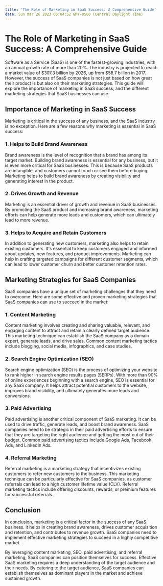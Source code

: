 ```yaml
---
title: 'The Role of Marketing in SaaS Success: A Comprehensive Guide'
date: Sun Mar 26 2023 06:04:52 GMT-0500 (Central Daylight Time)
---
```


# The Role of Marketing in SaaS Success: A Comprehensive Guide

Software as a Service (SaaS) is one of the fastest-growing industries, with an annual growth rate of more than 20%. The industry is projected to reach a market value of $307.3 billion by 2026, up from $58.7 billion in 2017. However, the success of SaaS companies is not just based on how great their product is but also on their marketing strategies. This guide will explore the importance of marketing in SaaS success, and the different marketing strategies that SaaS businesses can use.

## Importance of Marketing in SaaS Success

Marketing is critical in the success of any business, and the SaaS industry is no exception. Here are a few reasons why marketing is essential in SaaS success:

### 1. Helps to Build Brand Awareness

Brand awareness is the level of recognition that a brand has among its target market. Building brand awareness is essential for any business, but it is even more critical for SaaS businesses. This is because SaaS products are intangible, and customers cannot touch or see them before buying. Marketing helps to build brand awareness by creating visibility and generating interest in the product.

### 2. Drives Growth and Revenue

Marketing is an essential driver of growth and revenue in SaaS businesses. By promoting the SaaS product and increasing brand awareness, marketing efforts can help generate more leads and customers, which can ultimately lead to more revenue.

### 3. Helps to Acquire and Retain Customers

In addition to generating new customers, marketing also helps to retain existing customers. It's essential to keep customers engaged and informed about updates, new features, and product improvements. Marketing can help in crafting targeted campaigns for different customer segments, which can lead to lower customer churn and better customer retention rates.

## Marketing Strategies for SaaS Companies

SaaS companies have a unique set of marketing challenges that they need to overcome. Here are some effective and proven marketing strategies that SaaS companies can use to succeed in the market:

### 1. Content Marketing

Content marketing involves creating and sharing valuable, relevant, and engaging content to attract and retain a clearly defined target audience. This marketing technique can establish the SaaS company as a domain expert, generate leads, and drive sales. Common content marketing tactics include blogging, social media, infographics, and case studies.

### 2. Search Engine Optimization (SEO)

Search engine optimization (SEO) is the process of optimizing your website to rank higher in search engine results pages (SERPs). With more than 90% of online experiences beginning with a search engine, SEO is essential for any SaaS company. It helps attract potential customers to the website, improves brand visibility, and ultimately generates more leads and conversions.

### 3. Paid Advertising

Paid advertising is another critical component of SaaS marketing. It can be used to drive traffic, generate leads, and boost brand awareness. SaaS companies need to be strategic in their paid advertising efforts to ensure that they are targeting the right audience and getting the most out of their budget. Common paid advertising tactics include Google Ads, Facebook Ads, and LinkedIn Ads.

### 4. Referral Marketing

Referral marketing is a marketing strategy that incentivizes existing customers to refer new customers to the business. This marketing technique can be particularly effective for SaaS companies, as customer referrals can lead to a high customer lifetime value (CLV). Referral marketing tactics include offering discounts, rewards, or premium features for successful referrals.

## Conclusion

In conclusion, marketing is a critical factor in the success of any SaaS business. It helps in creating brand awareness, drives customer acquisition and retention, and contributes to revenue growth. SaaS companies need to implement effective marketing strategies to succeed in a highly competitive market.

By leveraging content marketing, SEO, paid advertising, and referral marketing, SaaS companies can position themselves for success. Effective SaaS marketing requires a deep understanding of the target audience and their needs. By catering to the target audience, SaaS companies can establish themselves as dominant players in the market and achieve sustained growth.

